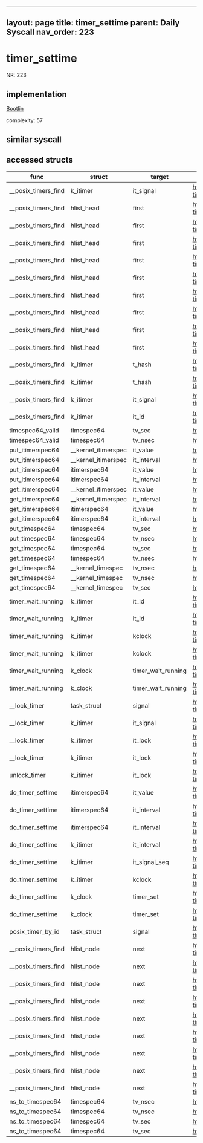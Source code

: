 
---
layout: page
title: timer_settime
parent: Daily Syscall
nav_order: 223
---
        

# timer_settime
NR: 223

## implementation
[Bootlin](https://elixir.bootlin.com/linux/v6.14.7/source/kernel/time/posix-timers.c#L914)

complexity: 57


## similar syscall


## accessed structs

|func|struct|target|location|has_read|has_write|
|--|--|--|--|--|--|
|__posix_timers_find|k_itimer|it_signal|https://elixir.bootlin.com/linux/v6.14.7/source/kernel/time/posix-timers.c#L83|false|false|
|__posix_timers_find|hlist_head|first|https://elixir.bootlin.com/linux/v6.14.7/source/kernel/time/posix-timers.c#L81|false|false|
|__posix_timers_find|hlist_head|first|https://elixir.bootlin.com/linux/v6.14.7/source/kernel/time/posix-timers.c#L81|false|false|
|__posix_timers_find|hlist_head|first|https://elixir.bootlin.com/linux/v6.14.7/source/kernel/time/posix-timers.c#L81|false|false|
|__posix_timers_find|hlist_head|first|https://elixir.bootlin.com/linux/v6.14.7/source/kernel/time/posix-timers.c#L81|false|false|
|__posix_timers_find|hlist_head|first|https://elixir.bootlin.com/linux/v6.14.7/source/kernel/time/posix-timers.c#L81|false|false|
|__posix_timers_find|hlist_head|first|https://elixir.bootlin.com/linux/v6.14.7/source/kernel/time/posix-timers.c#L81|false|false|
|__posix_timers_find|hlist_head|first|https://elixir.bootlin.com/linux/v6.14.7/source/kernel/time/posix-timers.c#L81|false|false|
|__posix_timers_find|hlist_head|first|https://elixir.bootlin.com/linux/v6.14.7/source/kernel/time/posix-timers.c#L81|false|false|
|__posix_timers_find|hlist_head|first|https://elixir.bootlin.com/linux/v6.14.7/source/kernel/time/posix-timers.c#L81|false|false|
|__posix_timers_find|k_itimer|t_hash|https://elixir.bootlin.com/linux/v6.14.7/source/kernel/time/posix-timers.c#L81|true|true|
|__posix_timers_find|k_itimer|t_hash|https://elixir.bootlin.com/linux/v6.14.7/source/kernel/time/posix-timers.c#L81|false|false|
|__posix_timers_find|k_itimer|it_signal|https://elixir.bootlin.com/linux/v6.14.7/source/kernel/time/posix-timers.c#L83|true|true|
|__posix_timers_find|k_itimer|it_id|https://elixir.bootlin.com/linux/v6.14.7/source/kernel/time/posix-timers.c#L83|true|true|
|timespec64_valid|timespec64|tv_sec|https://elixir.bootlin.com/linux/v6.14.7/source/include/linux/time64.h#L100|true|true|
|timespec64_valid|timespec64|tv_nsec|https://elixir.bootlin.com/linux/v6.14.7/source/include/linux/time64.h#L103|true|true|
|put_itimerspec64|__kernel_itimerspec|it_value|https://elixir.bootlin.com/linux/v6.14.7/source/kernel/time/time.c#L1016|false|false|
|put_itimerspec64|__kernel_itimerspec|it_interval|https://elixir.bootlin.com/linux/v6.14.7/source/kernel/time/time.c#L1012|false|false|
|put_itimerspec64|itimerspec64|it_value|https://elixir.bootlin.com/linux/v6.14.7/source/kernel/time/time.c#L1016|false|false|
|put_itimerspec64|itimerspec64|it_interval|https://elixir.bootlin.com/linux/v6.14.7/source/kernel/time/time.c#L1012|false|false|
|get_itimerspec64|__kernel_itimerspec|it_value|https://elixir.bootlin.com/linux/v6.14.7/source/kernel/time/time.c#L993|false|false|
|get_itimerspec64|__kernel_itimerspec|it_interval|https://elixir.bootlin.com/linux/v6.14.7/source/kernel/time/time.c#L989|false|false|
|get_itimerspec64|itimerspec64|it_value|https://elixir.bootlin.com/linux/v6.14.7/source/kernel/time/time.c#L993|false|false|
|get_itimerspec64|itimerspec64|it_interval|https://elixir.bootlin.com/linux/v6.14.7/source/kernel/time/time.c#L989|false|false|
|put_timespec64|timespec64|tv_sec|https://elixir.bootlin.com/linux/v6.14.7/source/kernel/time/time.c#L906|true|true|
|put_timespec64|timespec64|tv_nsec|https://elixir.bootlin.com/linux/v6.14.7/source/kernel/time/time.c#L907|true|true|
|get_timespec64|timespec64|tv_sec|https://elixir.bootlin.com/linux/v6.14.7/source/kernel/time/time.c#L881|false|false|
|get_timespec64|timespec64|tv_nsec|https://elixir.bootlin.com/linux/v6.14.7/source/kernel/time/time.c#L888|false|false|
|get_timespec64|__kernel_timespec|tv_nsec|https://elixir.bootlin.com/linux/v6.14.7/source/kernel/time/time.c#L888|true|true|
|get_timespec64|__kernel_timespec|tv_nsec|https://elixir.bootlin.com/linux/v6.14.7/source/kernel/time/time.c#L885|true|true|
|get_timespec64|__kernel_timespec|tv_sec|https://elixir.bootlin.com/linux/v6.14.7/source/kernel/time/time.c#L881|true|true|
|timer_wait_running|k_itimer|it_id|https://elixir.bootlin.com/linux/v6.14.7/source/kernel/time/posix-timers.c#L798|false|false|
|timer_wait_running|k_itimer|it_id|https://elixir.bootlin.com/linux/v6.14.7/source/kernel/time/posix-timers.c#L798|true|true|
|timer_wait_running|k_itimer|kclock|https://elixir.bootlin.com/linux/v6.14.7/source/kernel/time/posix-timers.c#L797|false|false|
|timer_wait_running|k_itimer|kclock|https://elixir.bootlin.com/linux/v6.14.7/source/kernel/time/posix-timers.c#L797|true|true|
|timer_wait_running|k_clock|timer_wait_running|https://elixir.bootlin.com/linux/v6.14.7/source/kernel/time/posix-timers.c#L808|true|true|
|timer_wait_running|k_clock|timer_wait_running|https://elixir.bootlin.com/linux/v6.14.7/source/kernel/time/posix-timers.c#L809|true|true|
|__lock_timer|task_struct|signal|https://elixir.bootlin.com/linux/v6.14.7/source/kernel/time/posix-timers.c#L557|true|true|
|__lock_timer|k_itimer|it_signal|https://elixir.bootlin.com/linux/v6.14.7/source/kernel/time/posix-timers.c#L557|true|true|
|__lock_timer|k_itimer|it_lock|https://elixir.bootlin.com/linux/v6.14.7/source/kernel/time/posix-timers.c#L552|false|false|
|__lock_timer|k_itimer|it_lock|https://elixir.bootlin.com/linux/v6.14.7/source/kernel/time/posix-timers.c#L561|false|false|
|unlock_timer|k_itimer|it_lock|https://elixir.bootlin.com/linux/v6.14.7/source/kernel/time/posix-timers.c#L128|false|false|
|do_timer_settime|itimerspec64|it_value|https://elixir.bootlin.com/linux/v6.14.7/source/kernel/time/posix-timers.c#L878|false|false|
|do_timer_settime|itimerspec64|it_interval|https://elixir.bootlin.com/linux/v6.14.7/source/kernel/time/posix-timers.c#L877|false|false|
|do_timer_settime|itimerspec64|it_interval|https://elixir.bootlin.com/linux/v6.14.7/source/kernel/time/posix-timers.c#L890|false|false|
|do_timer_settime|k_itimer|it_interval|https://elixir.bootlin.com/linux/v6.14.7/source/kernel/time/posix-timers.c#L890|true|true|
|do_timer_settime|k_itimer|it_signal_seq|https://elixir.bootlin.com/linux/v6.14.7/source/kernel/time/posix-timers.c#L893|true|true|
|do_timer_settime|k_itimer|kclock|https://elixir.bootlin.com/linux/v6.14.7/source/kernel/time/posix-timers.c#L895|true|true|
|do_timer_settime|k_clock|timer_set|https://elixir.bootlin.com/linux/v6.14.7/source/kernel/time/posix-timers.c#L896|true|true|
|do_timer_settime|k_clock|timer_set|https://elixir.bootlin.com/linux/v6.14.7/source/kernel/time/posix-timers.c#L899|true|true|
|posix_timer_by_id|task_struct|signal|https://elixir.bootlin.com/linux/v6.14.7/source/kernel/time/posix-timers.c#L91|true|true|
|__posix_timers_find|hlist_node|next|https://elixir.bootlin.com/linux/v6.14.7/source/kernel/time/posix-timers.c#L81|false|false|
|__posix_timers_find|hlist_node|next|https://elixir.bootlin.com/linux/v6.14.7/source/kernel/time/posix-timers.c#L81|false|false|
|__posix_timers_find|hlist_node|next|https://elixir.bootlin.com/linux/v6.14.7/source/kernel/time/posix-timers.c#L81|false|false|
|__posix_timers_find|hlist_node|next|https://elixir.bootlin.com/linux/v6.14.7/source/kernel/time/posix-timers.c#L81|false|false|
|__posix_timers_find|hlist_node|next|https://elixir.bootlin.com/linux/v6.14.7/source/kernel/time/posix-timers.c#L81|false|false|
|__posix_timers_find|hlist_node|next|https://elixir.bootlin.com/linux/v6.14.7/source/kernel/time/posix-timers.c#L81|false|false|
|__posix_timers_find|hlist_node|next|https://elixir.bootlin.com/linux/v6.14.7/source/kernel/time/posix-timers.c#L81|false|false|
|__posix_timers_find|hlist_node|next|https://elixir.bootlin.com/linux/v6.14.7/source/kernel/time/posix-timers.c#L81|false|false|
|__posix_timers_find|hlist_node|next|https://elixir.bootlin.com/linux/v6.14.7/source/kernel/time/posix-timers.c#L81|false|false|
|ns_to_timespec64|timespec64|tv_nsec|https://elixir.bootlin.com/linux/v6.14.7/source/kernel/time/time.c#L538|false|false|
|ns_to_timespec64|timespec64|tv_nsec|https://elixir.bootlin.com/linux/v6.14.7/source/kernel/time/time.c#L530|false|false|
|ns_to_timespec64|timespec64|tv_sec|https://elixir.bootlin.com/linux/v6.14.7/source/kernel/time/time.c#L537|false|false|
|ns_to_timespec64|timespec64|tv_sec|https://elixir.bootlin.com/linux/v6.14.7/source/kernel/time/time.c#L529|false|false|
